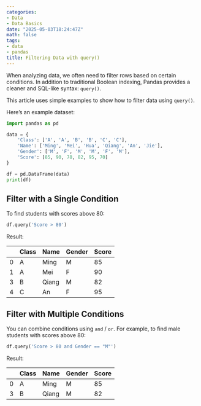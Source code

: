 ```yaml
---
categories:
- Data
- Data Basics
date: "2025-05-03T18:24:47Z"
math: false
tags:
- data
- pandas
title: Filtering Data with query()
---
```



When analyzing data, we often need to filter rows based on certain conditions.
 In addition to traditional Boolean indexing, Pandas provides a cleaner and SQL-like syntax: `query()`.

This article uses simple examples to show how to filter data using `query()`.

Here’s an example dataset:

```python
import pandas as pd

data = {
    'Class': ['A', 'A', 'B', 'B', 'C', 'C'],
    'Name': ['Ming', 'Mei', 'Hua', 'Qiang', 'An', 'Jie'],
    'Gender': ['M', 'F', 'M', 'M', 'F', 'M'],
    'Score': [85, 90, 78, 82, 95, 70]
}

df = pd.DataFrame(data)
print(df)
```



## Filter with a Single Condition

To find students with scores above 80:

```python
df.query('Score > 80')
```

Result:

|      | Class | Name  | Gender | Score |
| ---- | ----- | ----- | ------ | ----- |
| 0    | A     | Ming  | M      | 85    |
| 1    | A     | Mei   | F      | 90    |
| 3    | B     | Qiang | M      | 82    |
| 4    | C     | An    | F      | 95    |



## Filter with Multiple Conditions

You can combine conditions using `and` / `or`.
 For example, to find male students with scores above 80:

```python
df.query('Score > 80 and Gender == "M"')
```

Result:

|      | Class | Name  | Gender | Score |
| ---- | ----- | ----- | ------ | ----- |
| 0    | A     | Ming  | M      | 85    |
| 3    | B     | Qiang | M      | 82    |

